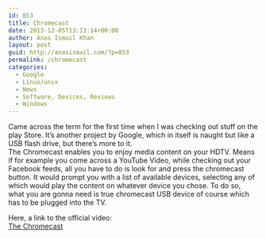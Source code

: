 ```yaml
---
id: 853
title: Chromecast
date: 2013-12-05T13:13:14+00:00
author: Anas Ismail Khan
layout: post
guid: http://anasismail.com/?p=853
permalink: /chromecast
categories:
  - Google
  - Linux/unix
  - News
  - Software, Devices, Reviews
  - Windows
---
```

Came across the term for the first time when I was checking out stuff on the play Store. It&#8217;s another project by Google, which in itself is naught but like a USB flash drive, but there&#8217;s more to it.  
The Chromecast enables you to enjoy media content on your HDTV. Means if for example you come across a YouTube Video, while checking out your Facebook feeds, all you have to do is look for and press the chromecast button. It would prompt you with a list of available devices, selecting any of which would play the content on whatever device you chose. To do so, what you are gonna need is true chromecast USB device of course which has to be plugged into the TV.

Here, a link to the official video:  
[The Chromecast](https://www.youtube.com/watch?v=C2V4OP8---Y&feature=youtube_gdata_player)